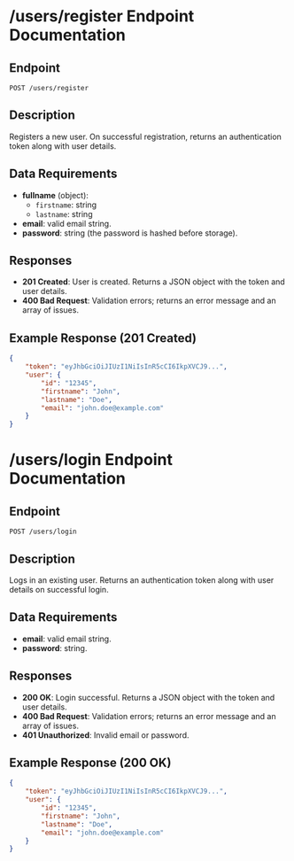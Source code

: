 # /users/register Endpoint Documentation

## Endpoint
`POST /users/register`

## Description
Registers a new user. On successful registration, returns an authentication token along with user details.

## Data Requirements
- **fullname** (object):
  - `firstname`: string
  - `lastname`: string
- **email**: valid email string.
- **password**: string (the password is hashed before storage).

## Responses
- **201 Created**: User is created. Returns a JSON object with the token and user details.
- **400 Bad Request**: Validation errors; returns an error message and an array of issues.

## Example Response (201 Created)
````json
{
    "token": "eyJhbGciOiJIUzI1NiIsInR5cCI6IkpXVCJ9...",
    "user": {
        "id": "12345",
        "firstname": "John",
        "lastname": "Doe",
        "email": "john.doe@example.com"
    }
}
````

# /users/login Endpoint Documentation

## Endpoint
`POST /users/login`

## Description
Logs in an existing user. Returns an authentication token along with user details on successful login.

## Data Requirements
- **email**: valid email string.
- **password**: string.

## Responses
- **200 OK**: Login successful. Returns a JSON object with the token and user details.
- **400 Bad Request**: Validation errors; returns an error message and an array of issues.
- **401 Unauthorized**: Invalid email or password.

## Example Response (200 OK)
````json
{
    "token": "eyJhbGciOiJIUzI1NiIsInR5cCI6IkpXVCJ9...",
    "user": {
        "id": "12345",
        "firstname": "John",
        "lastname": "Doe",
        "email": "john.doe@example.com"
    }
}
````
